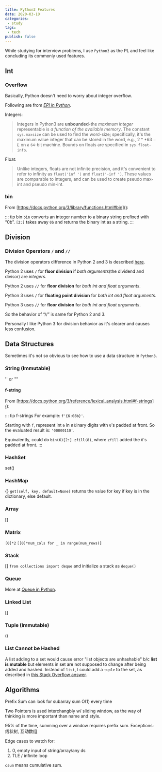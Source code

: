 ```yaml
---
title: Python3 Features
date: 2020-03-10
categories:
 - study
tags:
 - tech
publish: false
---
```


While studying for interview problems, I use `Python3` as the PL and feel like concluding its commonly used features.

<!-- more -->

## Int

### Overflow

Basically, Python doesn't need to worry about integer overflow.

Following are from [*EPI in Python*](https://www.amazon.com/Elements-Programming-Interviews-Python-Insiders/dp/1537713949).

Integers:

> Integers in Python3 are **unbounded**-the *maximum integer* representable is *a function of the available memory*. The constant `sys.maxsize` can be used to find the word-size; specifically, it's the maximum value integer that can be stored in the word, e.g., $2**63 - L$ on a `64`-bit machine. Bounds on floats are specified in `sys.float-info`.

Float:

> Unlike integers, floats are not infinite precision, and it's convenient to refer to infinity as `float('inf ')` and `float('-inf ')`. These values are comparable to integers, and can be used to create pseudo max-int and pseudo min-int.

### bin

From [https://docs.python.org/3/library/functions.html#bin]():

::: tip bin
`bin` converts an integer number to a binary string prefixed with “0b”. `[2:]` takes away `0b` and returns the binary int as a string.
:::

## Division

### Division Operators `/` and `//`

The division operators difference in Python 2 and 3 is described [here](https://www.geeksforgeeks.org/division-operator-in-python/).

Python 2 uses `/` for **floor division** if *both arguments*(the dividend and divisor) are *integers*.

Python 2 uses `//` for **floor division** for *both int and float arguments*.

Python 3 uses `/` for **floating point division** for *both int and float arguments*.

Python 3 uses `//` for **floor division** for *both int and float arguments*.

So the behavior of “//” is same for Python 2 and 3.

Personally I like Python 3 for division behavior as it's clearer and causes less confusion.

## Data Structures

Sometimes it's not so obvious to see how to use a data structure in `Python3`.

### String (Immutable)

'' or ""

#### f-string

From [https://docs.python.org/3/reference/lexical_analysis.html#f-strings]():

::: tip f-strings
For example: `f'{6:08b}'`.

Starting with `f`, represent int `6` in `8` `b`inary digits with `0`'s padded at front. So the evaluated result is: `'00000110'`.

Equivalently, could do `bin(6)[2:].zfill(8)`, where `zfill` added the `0`'s padded at front.
:::

### HashSet

set()

### HashMap

{}
`get(self, key, default=None)` returns the value for key if key is in the dictionary, else default.

### Array

[]

### Matrix

`[0]*2`
`[[0]*num_cols for _ in range(num_rows)]`

### Stack

[]
`from collections import deque` and initialize a stack as `deque()`

### Queue

More at [Queue in Python](https://www.geeksforgeeks.org/queue-in-python/).

### Linked List

[]

### Tuple (Immutable)

()

### List Cannot be Hashed

A list adding to a set would cause error "list objects are unhashable" b/c **list is mutable** but elements in set are not supposed to change after being added and hashed. Instead of `list`, I could add a `tuple` to the set, as described in [this Stack Overflow answer](https://stackoverflow.com/a/1306653/6421652).

## Algorithms

Prefix Sum can look for subarray sum O(1) every time
<!-- 前缀和：多次查询区间和O(1)/次
双指针：根据区间和调整区间
树状数组：单点修改，区间查询
线状树：区间修改 -->

Two Pointers is used interchangbly w/ sliding window, as the way of thinking is more important than name and style.

95% of the time, summing over a window requires prefix sum. Exceptions: 线状树, 互动数组

Edge cases to watch for:

1. 0, empty input of string/array/any ds
2. TLE / infinite loop

`csum` means cumulative sum.
